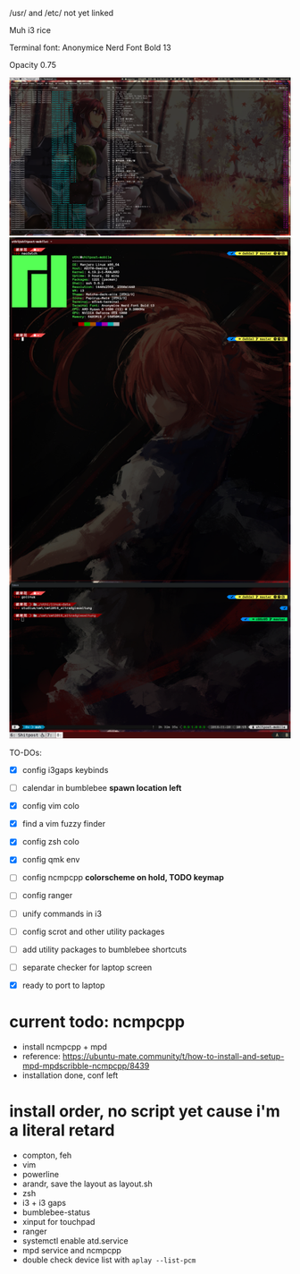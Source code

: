 /usr/ and /etc/ not yet linked

Muh i3 rice

Terminal font: Anonymice Nerd Font Bold 13

Opacity 0.75

![muh chinese waifoo](https://github.com/mnpqraven/dotfiles/blob/master/preview2.png?raw=true)
![muh chinese waifoo](https://github.com/mnpqraven/dotfiles/blob/master/preview.png?raw=true)

TO-DOs:
- [x] config i3gaps keybinds
- [ ] calendar in bumblebee **spawn location left**
- [x] config vim colo
- [x] find a vim fuzzy finder
- [x] config zsh colo
- [x] config qmk env
- [ ] config ncmpcpp **colorscheme on hold, TODO keymap**
- [ ] config ranger
- [ ] unify commands in i3
- [ ] config scrot and other utility packages
- [ ] add utility packages to bumblebee shortcuts

- [ ] separate checker for laptop screen
- [x] ready to port to laptop

# current todo: ncmpcpp
- install ncmpcpp + mpd
- reference: https://ubuntu-mate.community/t/how-to-install-and-setup-mpd-mpdscribble-ncmpcpp/8439
- installation done, conf left

# install order, no script yet cause i'm a literal retard
- compton, feh
- vim
- powerline
- arandr, save the layout as layout.sh
- zsh
- i3 + i3 gaps
- bumblebee-status
- xinput for touchpad
- ranger
- systemctl enable atd.service
- mpd service and ncmpcpp
- double check device list with `aplay --list-pcm`
